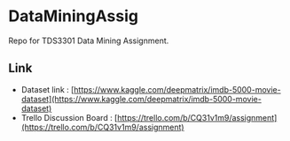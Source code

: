 # DataMiningAssig
Repo for TDS3301 Data Mining Assignment.

## Link
- Dataset link : [https://www.kaggle.com/deepmatrix/imdb-5000-movie-dataset](https://www.kaggle.com/deepmatrix/imdb-5000-movie-dataset)
- Trello Discussion Board : [https://trello.com/b/CQ31v1m9/assignment](https://trello.com/b/CQ31v1m9/assignment)
